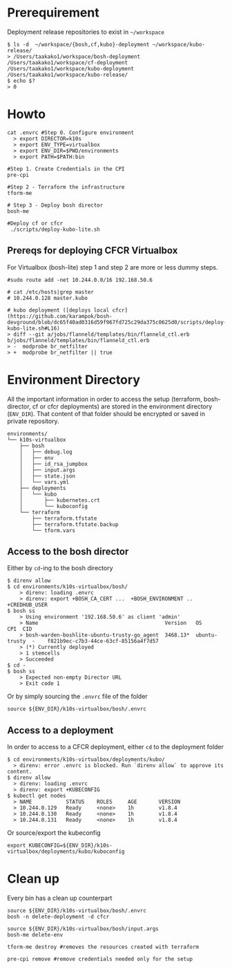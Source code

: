 # Prerequirement

Deployment release repositories to exist in `~/workspace`

```
$ ls -d  ~/workspace/{bosh,cf,kubo}-deployment ~/workspace/kubo-release/
> /Users/taakako1/workspace/bosh-deployment /Users/taakako1/workspace/cf-deployment   /Users/taakako1/workspace/kubo-deployment /Users/taakako1/workspace/kubo-release/
$ echo $?
> 0
```

# Howto

```
cat .envrc #Step 0. Configure environment
  > export DIRECTOR=k10s
  > export ENV_TYPE=virtualbox
  > export ENV_DIR=$PWD/environments
  > export PATH=$PATH:bin

#Step 1. Create Credentials in the CPI
pre-cpi

#Step 2 - Terraform the infrastructure
tform-me

# Step 3 - Deploy bosh director
bosh-me

#Deploy cf or cfcr
 ./scripts/deploy-kubo-lite.sh
```

## Prereqs for deploying CFCR Virtualbox

For Virtualbox (bosh-lite) step 1 and step 2 are more or less dummy steps.

```
#sudo route add -net 10.244.0.0/16 192.168.50.6

# cat /etc/hosts|grep master
# 10.244.0.128 master.kubo

# kubo deployment ([deploys local cfcr](https://github.com/karampok/bosh-devground/blob/dc65f40ad0316d59f967fd725c29da375c0625d0/scripts/deploy-kubo-lite.sh#L16)
> diff --git a/jobs/flanneld/templates/bin/flanneld_ctl.erb b/jobs/flanneld/templates/bin/flanneld_ctl.erb
> -  modprobe br_netfilter
> +  modprobe br_netfilter || true
```


# Environment Directory

All the important information in order to access the setup (terraform,
bosh-director, cf or cfcr deployments) are stored in the environment directory
(`ENV_DIR`).  That content of that folder should be encrypted or saved in private
repository.

```
environments/
└── k10s-virtualbox
    ├── bosh
    │   ├── debug.log
    │   ├── env
    │   ├── id_rsa_jumpbox
    │   ├── input.args
    │   ├── state.json
    │   └── vars.yml
    ├── deployments
    │   └── kubo
    │       ├── kubernetes.crt
    │       └── kuboconfig
    └── terraform
        ├── terraform.tfstate
        ├── terraform.tfstate.backup
        └── tform.vars
```

## Access to the bosh director
Either by `cd`-ing to the bosh directory
```
$ direnv allow
$ cd environments/k10s-virtualbox/bosh/
	> direnv: loading .envrc
	> direnv: export +BOSH_CA_CERT ...  +BOSH_ENVIRONMENT .. +CREDHUB_USER
$ bosh ss
	> Using environment '192.168.50.6' as client 'admin'
	> Name                                         Version   OS             CPI  CID
	> bosh-warden-boshlite-ubuntu-trusty-go_agent  3468.13*  ubuntu-trusty  -    f821b9ec-c7b3-44ce-63cf-85156a4f7d57
	> (*) Currently deployed
	> 1 stemcells
	> Succeeded
$ cd -
$ bosh ss
	> Expected non-empty Director URL
	> Exit code 1
```

Or by simply sourcing the `.envrc` file of the folder 

```
source ${ENV_DIR}/k10s-virtualbox/bosh/.envrc
```

## Access to a deployment

In order to access to a CFCR deployment, either `cd` to the deployment folder

```
$ cd environments/k10s-virtualbox/deployments/kubo/
  > direnv: error .envrc is blocked. Run `direnv allow` to approve its content.
$ direnv allow
  > direnv: loading .envrc
  > direnv: export +KUBECONFIG
$ kubectl get nodes
  > NAME           STATUS    ROLES     AGE       VERSION
  > 10.244.0.129   Ready     <none>    1h        v1.8.4
  > 10.244.0.130   Ready     <none>    1h        v1.8.4
  > 10.244.0.131   Ready     <none>    1h        v1.8.4
```

Or source/export the kubeconfig 
```
export KUBECONFIG=${ENV_DIR}/k10s-virtualbox/deployments/kubo/kuboconfig
```


# Clean up 
Every bin has a clean up counterpart

```
source ${ENV_DIR}/k10s-virtualbox/bosh/.envrc
bosh -n delete-deployment -d cfcr

source ${ENV_DIR}/k10s-virtualbox/bosh/input.args
bosh-me delete-env

tform-me destroy #removes the resources created with terraform

pre-cpi remove #remove credentials needed only for the setup
```

